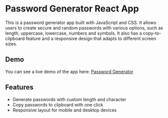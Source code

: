 # Password Generator React App

This is a password generator app built with JavaScript and CSS. It allows users to create secure and random passwords with various options, such as length, uppercase, lowercase, numbers and symbols. It also has a copy-to-clipboard feature and a responsive design that adapts to different screen sizes.

## Demo

You can see a live demo of the app here: [Password Generator](https://random-password-generatornumchar.netlify.app/)

## Features

- Generate passwords with custom length and character
- Copy passwords to clipboard with one click
- Responsive layout for mobile and desktop devices